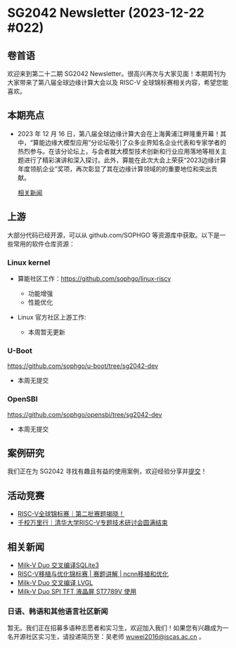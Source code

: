 # SG2042 Newsletter (2023-12-22 #022)

## 卷首语

欢迎来到第二十二期 SG2042 Newsletter。很高兴再次与大家见面！本期周刊为大家带来了第八届全球边缘计算大会以及 RISC-V 全球锦标赛相关内容，希望您能喜欢。

## 本期亮点

+ 2023 年 12 月 16 日，第八届全球边缘计算大会在上海黄浦江畔隆重开幕！其中，“算能边缘大模型应用”分论坛吸引了众多业界知名企业代表和专家学者的热烈参与。在该分论坛上，与会者就大模型技术创新和行业应用落地等相关主题进行了精彩演讲和深入探讨。此外，算能在此次大会上荣获“2023边缘计算年度领航企业”奖项，再次彰显了其在边缘计算领域的的重要地位和突出贡献。

  [相关新闻](https://mp.weixin.qq.com/s/iMlclMBgiJxIBjoMDmX8AQ)

## 上游


大部分代码已经开源，可以从 github.com/SOPHGO 等资源库中获取。以下是一些常用的软件仓库资源：

### Linux kernel

+ 算能社区工作：https://github.com/sophgo/linux-riscv

  +  功能增强
  +  性能优化

+ Linux 官方社区上游工作:

  + 本周暂无更新

### U-Boot

https://github.com/sophgo/u-boot/tree/sg2042-dev

+ 本周无提交

### OpenSBI

https://github.com/sophgo/opensbi/tree/sg2042-dev 

+ 本周无提交

## 案例研究

我们正在为 SG2042 寻找有趣且有益的使用案例，欢迎经验分享并[提交](https://github.com/sophgocommunity/SG2042-Newsletter/pulls)！

## 活动竞赛

+ [RISC-V全球锦标赛｜第二批赛题揭晓！][event-1]
+ [千校万里行｜清华大学RISC-V专题技术研讨会圆满结束][event-2]

[event-1]:https://mp.weixin.qq.com/s/HSHZ5VAzpp1K2bb86Js1pQ
[event-2]:https://mp.weixin.qq.com/s/eHJlCNk8_G_5Z0f96LXzBg

## 相关新闻

+ [Milk-V Duo 交叉编译SQLite3][news-1]
+ [RISC-V移植与优化锦标赛 | 赛题讲解 | ncnn移植和优化][news-2]
+ [Milk-V Duo 交叉编译 LVGL][news-3]
+ [Milk-V Duo SPI TFT 液晶屏 ST7789V 使用][news-4]

[news-1]:https://www.bilibili.com/video/BV1FN4y147Wm
[news-2]:https://www.bilibili.com/video/BV1Ce411b7PT
[news-3]:https://zhuanlan.zhihu.com/p/672633256
[news-4]:https://zhuanlan.zhihu.com/p/672610362


### 日语、韩语和其他语言社区新闻

暂无。我们正在招募多语种志愿者和实习生，欢迎加入我们！如果您有兴趣成为一名开源社区实习生，请投递简历至：吴老师 [wuwei2016@iscas.ac.cn](mailto:wuwei2016@iscas.ac.cn) 。

